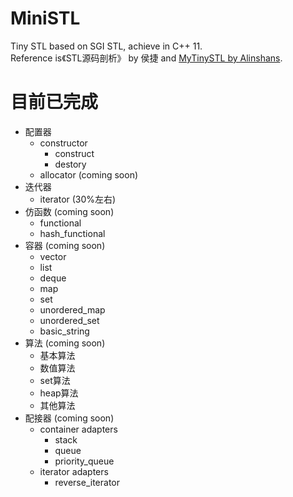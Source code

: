 # MiniSTL  
Tiny STL based on SGI STL, achieve in C++ 11.  
Reference is《STL源码剖析》 by 侯捷 and [MyTinySTL by Alinshans](https://github.com/Alinshans/MyTinySTL).    

# 目前已完成  
+ 配置器  
  + constructor  
    + construct  
    + destory  
  + allocator (coming soon)  
+ 迭代器  
  + iterator (30%左右)  
+ 仿函数 (coming soon)  
  + functional
  + hash_functional
+ 容器 (coming soon)
  + vector
  + list
  + deque
  + map
  + set
  + unordered_map
  + unordered_set
  + basic_string
+ 算法 (coming soon)
  + 基本算法
  + 数值算法
  + set算法
  + heap算法
  + 其他算法
+ 配接器 (coming soon)
  + container adapters
    + stack
    + queue
    + priority_queue
  + iterator adapters
    + reverse_iterator
